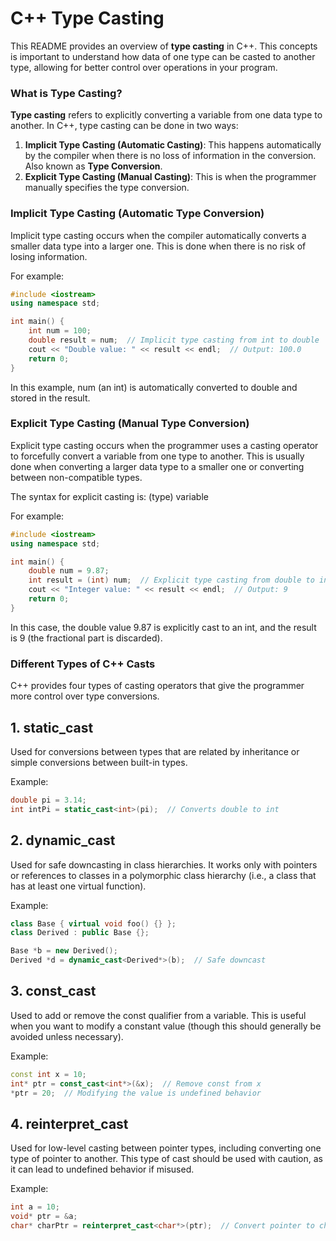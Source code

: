 # C++ Type Casting
This README provides an overview of **type casting** in C++. This concepts is important to understand how data of one type can be casted to another type, allowing for better control over operations in your program.

### What is Type Casting?
**Type casting** refers to explicitly converting a variable from one data type to another. In C++, type casting can be done in two ways:
1. **Implicit Type Casting (Automatic Casting)**: This happens automatically by the compiler when there is no loss of information in the conversion. Also known as **Type Conversion**.
2. **Explicit Type Casting (Manual Casting)**: This is when the programmer manually specifies the type conversion.

### Implicit Type Casting (Automatic Type Conversion)
Implicit type casting occurs when the compiler automatically converts a smaller data type into a larger one. This is done when there is no risk of losing information.

For example:
```cpp
#include <iostream>
using namespace std;

int main() {
    int num = 100;
    double result = num;  // Implicit type casting from int to double
    cout << "Double value: " << result << endl;  // Output: 100.0
    return 0;
}
```
In this example, num (an int) is automatically converted to double and stored in the result.

### Explicit Type Casting (Manual Type Conversion)
Explicit type casting occurs when the programmer uses a casting operator to forcefully convert a variable from one type to another. This is usually done when converting a larger data type to a smaller one or converting between non-compatible types.

The syntax for explicit casting is:
(type) variable

For example:
```cpp
#include <iostream>
using namespace std;

int main() {
    double num = 9.87;
    int result = (int) num;  // Explicit type casting from double to int
    cout << "Integer value: " << result << endl;  // Output: 9
    return 0;
}
```
In this case, the double value 9.87 is explicitly cast to an int, and the result is 9 (the fractional part is discarded).

### Different Types of C++ Casts
C++ provides four types of casting operators that give the programmer more control over type conversions.

## 1. static_cast
Used for conversions between types that are related by inheritance or simple conversions between built-in types.

Example:
```cpp
double pi = 3.14;
int intPi = static_cast<int>(pi);  // Converts double to int
```

## 2. dynamic_cast
Used for safe downcasting in class hierarchies. It works only with pointers or references to classes in a polymorphic class hierarchy (i.e., a class that has at least one virtual function).

Example:
```cpp
class Base { virtual void foo() {} };
class Derived : public Base {};

Base *b = new Derived();
Derived *d = dynamic_cast<Derived*>(b);  // Safe downcast
```

## 3. const_cast
Used to add or remove the const qualifier from a variable. This is useful when you want to modify a constant value (though this should generally be avoided unless necessary).

Example:
```cpp
const int x = 10;
int* ptr = const_cast<int*>(&x);  // Remove const from x
*ptr = 20;  // Modifying the value is undefined behavior
```

## 4. reinterpret_cast
Used for low-level casting between pointer types, including converting one type of pointer to another. This type of cast should be used with caution, as it can lead to undefined behavior if misused.

Example:
```cpp
int a = 10;
void* ptr = &a;
char* charPtr = reinterpret_cast<char*>(ptr);  // Convert pointer to char pointer
```
